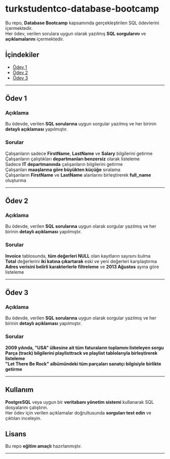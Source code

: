 # turkstudentco-database-bootcamp

Bu repo, **Database Bootcamp** kapsamında gerçekleştirilen SQL ödevlerini içermektedir.  
Her ödev, verilen sorulara uygun olarak yazılmış **SQL sorgularını** ve **açıklamalarını** içermektedir.

## İçindekiler
- [Ödev 1](#ödev-1)
- [Ödev 2](#ödev-2)
- [Ödev 3](#ödev-3)

---

## Ödev 1

### Açıklama  
Bu ödevde, verilen **SQL sorularına** uygun sorgular yazılmış ve her birinin **detaylı açıklaması** yapılmıştır.

### Sorular  
 Çalışanların sadece **FirstName**, **LastName** ve **Salary** bilgilerini getirme  
 Çalışanların çalıştıkları **departmanları benzersiz** olarak listeleme  
 Sadece **IT departmanında** çalışanların bilgilerini getirme  
 Çalışanları **maaşlarına göre büyükten küçüğe** sıralama  
 Çalışanların **FirstName** ve **LastName** alanlarını birleştirerek **full_name** oluşturma  

---

##  Ödev 2

### Açıklama  
Bu ödevde, verilen **SQL sorularına** uygun olarak sorgular yazılmış ve her birinin **detaylı açıklaması** yapılmıştır.

###  Sorular  
 **Invoice** tablosunda, **tüm değerleri NULL** olan kayıtların sayısını bulma  
 **Total** değerlerini **iki katına çıkartarak** eski ve yeni değerleri karşılaştırma  
 **Adres verisini belirli karakterlerle filtreleme** ve **2013 Ağustos** ayına göre listeleme  

---

##  Ödev 3

### Açıklama  
Bu ödevde, verilen **SQL sorularına** uygun olarak sorgular yazılmış ve her birinin **detaylı açıklaması** yapılmıştır.

###  Sorular  
 **2009 yılında, "USA" ülkesine ait tüm faturaların toplamını listeleyen sorgu**  
 **Parça (track) bilgilerini playlisttrack ve playlist tablolarıyla birleştirerek listeleme**  
 **"Let There Be Rock" albümündeki tüm parçaları sanatçı bilgisiyle birlikte getirme**  

---

##  Kullanım  
 **PostgreSQL** veya uygun bir **veritabanı yönetim sistemi** kullanarak SQL dosyalarını çalıştırın.  
 Her ödev için verilen açıklamalar doğrultusunda **sorguları test edin** ve çıktıları inceleyin.  

##  Lisans  
Bu repo **eğitim amaçlı** hazırlanmıştır.  

---


